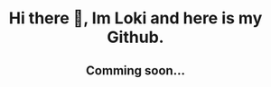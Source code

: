 <h1 align="center">Hi there 👋, Im Loki and here is my Github.</h1>
<h2 align="center">Comming soon...</h2>
